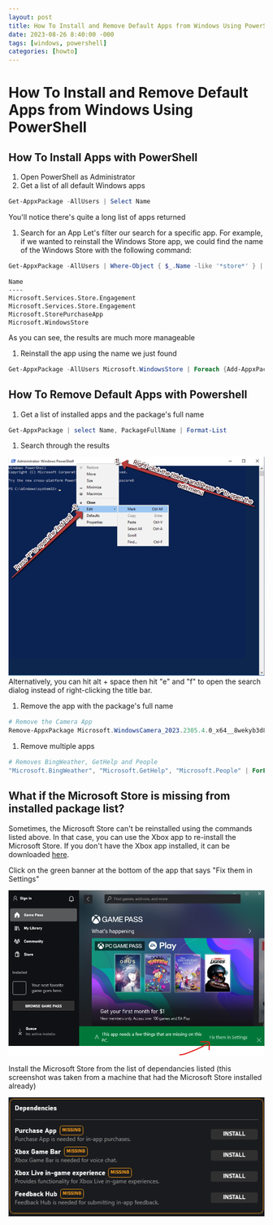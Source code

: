 ```yaml
---
layout: post
title: How To Install and Remove Default Apps from Windows Using PowerShell
date: 2023-08-26 8:40:00 -000
tags: [windows, powershell]
categories: [howto]
---
```


# How To Install and Remove Default Apps from Windows Using PowerShell

## How To Install Apps with PowerShell

1. Open PowerShell as Administrator
1. Get a list of all default Windows apps
```powershell
Get-AppxPackage -AllUsers | Select Name
```
You'll notice there's quite a long list of apps returned
1. Search for an App
Let's filter our search for a specific app. For example, if we wanted to reinstall the Windows Store app, we could find the name of the Windows Store with the following command:
```powershell
Get-AppxPackage -AllUsers | Where-Object { $_.Name -like '*store*' } | Select Name
```
```terminal
Name
----
Microsoft.Services.Store.Engagement
Microsoft.Services.Store.Engagement
Microsoft.StorePurchaseApp
Microsoft.WindowsStore
```
As you can see, the results are much more manageable
1. Reinstall the app using the name we just found
```powershell
Get-AppxPackage -AllUsers Microsoft.WindowsStore | Foreach {Add-AppxPackage -DisableDevelopmentMode -Register "$($_.InstallLocation)\AppXManifest.xml"}
```


## How To Remove Default Apps with Powershell

1. Get a list of installed apps and the package's full name
```powershell
Get-AppxPackage | select Name, PackageFullName | Format-List
```
1. Search through the results 

![Powershell how to use find instruction screenshot](/assets/img/find-powershell.png)
Alternatively, you can hit alt + space then hit "e" and "f" to open the search dialog instead of right-clicking the title bar.
1. Remove the app with the package's full name
```powershell
# Remove the Camera App
Remove-AppxPackage Microsoft.WindowsCamera_2023.2305.4.0_x64__8wekyb3d8bbwe
```
1. Remove multiple apps 
```powershell
# Removes BingWeather, GetHelp and People
"Microsoft.BingWeather", "Microsoft.GetHelp", "Microsoft.People" | ForEach { Get-AppxPackage -Name $_ | Remove-AppxPackage }
```

## What if the Microsoft Store is missing from installed package list?

Sometimes, the Microsoft Store can't be reinstalled using the commands listed above. In that case, you can use the Xbox app to re-install the Microsoft Store. If you don't have the Xbox app installed, it can be downloaded [here](https://www.xbox.com/en-US/apps/xbox-app-for-pc). 

Click on the green banner at the bottom of the app that says "Fix them in Settings"

![Xbox app reinstall Microsoft Store](/assets/img/xbox-store-reinstall.png)

Install the Microsoft Store from the list of dependancies listed (this screenshot was taken from a machine that had the Microsoft Store installed already)

![Install Dependencies for XboxApp](/assets/img/xbox-app-install-dependancies.png)